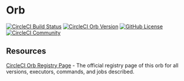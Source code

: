 # Orb

[![CircleCI Build Status](https://circleci.com/gh/ExtensionEngine/pipeline-security-orb.svg?style=shield "CircleCI Build Status")](https://circleci.com/gh/ExtensionEngine/pipeline-security-orb) [![CircleCI Orb Version](https://badges.circleci.com/orbs/studion/security.svg)](https://circleci.com/developer/orbs/orb/studion/security) [![GitHub License](https://img.shields.io/badge/license-MIT-lightgrey.svg)](https://raw.githubusercontent.com/ExtensionEngine/pipeline-security-orb/master/LICENSE) [![CircleCI Community](https://img.shields.io/badge/community-CircleCI%20Discuss-343434.svg)](https://discuss.circleci.com/c/ecosystem/orbs)

## Resources

[CircleCI Orb Registry Page](https://circleci.com/developer/orbs/orb/studion/security) - The official registry page of this orb for all versions, executors, commands, and jobs described.

